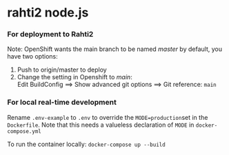 # rahti2 node.js

### For deployment to Rahti2

Note: OpenShift wants the main branch to be named *master* by default, you have two options:
1. Push to origin/master to deploy
2. Change the setting in Openshift to *main*:    
    Edit BuildConfig ==> Show advanced git options ==> Git reference: `main`

### For local real-time development

Rename `.env-example` to `.env` to override the `MODE=production`set in the `Dockerfile`. Note that this needs a valueless declaration of `MODE` in `docker-compose.yml`

To run the container locally:
`docker-compose up --build`
